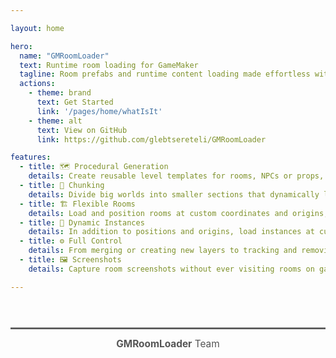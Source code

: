 ```yaml
---

layout: home

hero:
  name: "GMRoomLoader"
  text: Runtime room loading for GameMaker
  tagline: Room prefabs and runtime content loading made effortless with GMRoomLoader's robust interface.
  actions:
    - theme: brand
      text: Get Started
      link: '/pages/home/whatIsIt'
    - theme: alt
      text: View on GitHub
      link: https://github.com/glebtsereteli/GMRoomLoader

features:
  - title: 🗺️ Procedural Generation
    details: Create reusable level templates for rooms, NPCs or props, and place them procedurally throughout your levels.
  - title: 🧩 Chunking
    details: Divide big worlds into smaller sections that dynamically load or unload as players approach.
  - title: 🏗️ Flexible Rooms
    details: Load and position rooms at custom coordinates and origins, with filtering by layer type or name.
  - title: 📐 Dynamic Instances
    details: In addition to positions and origins, load instances at custom angles and scales. Great for enemy layouts, collectibles and effects.
  - title: ⚙️ Full Control
    details: From merging or creating new layers to tracking and removing loaded elements, you have full control of the loading process.
  - title: 🖼️ Screenshots
    details: Capture room screenshots without ever visiting rooms on game start. Could be used for level selection, marketing, design feedback or notes.

---
```


<hr style="border: none; border-top: 2px solid #888; margin:4em 0 1em;" />

<div style="text-align:center; font-size:1.1em; color:#555; margin-bottom:2em;">
  <strong>GMRoomLoader</strong> Team
</div>

<script setup>
import { VPTeamMembers } from 'vitepress/theme'

const team = [
  {
    avatar: 'https://avatars.githubusercontent.com/u/50461722?v=4',
    name: 'Gleb Tsereteli',
    title: 'Developer',
    links: [
      { icon: 'github', link: 'https://github.com/GlebTsereteli' },
      { icon: 'twitter', link: 'https://x.com/GlebTsereteli' }
    ]
  },
  {
    avatar: 'https://avatars.githubusercontent.com/u/159041753?v=4',
    name: 'Kate',
    title: 'Visuals, Testing, Demo Levels',
    links: [
      { icon: 'linkedin', link: 'https://www.linkedin.com/in/kate-ivanova22/' },
      { icon: 'instagram', link: 'https://www.instagram.com/k8te_iv' },
    ]
  }
]
</script>

<VPTeamMembers :members="team" />